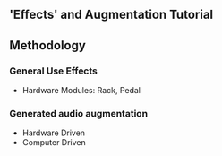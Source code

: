 ## 'Effects' and Augmentation Tutorial

## Methodology

### General Use Effects
* Hardware Modules: Rack, Pedal

### Generated audio augmentation
* Hardware Driven
* Computer Driven
